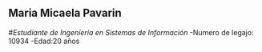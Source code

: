 ## **Maria Micaela Pavarin**
#*Estudiante de Ingeniería en Sistemas de Información*
-Numero de legajo: 10934
-Edad:20 años
